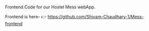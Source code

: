 Frontend Code for our Hostel Mess webApp.

Frontend is here- 👉 https://github.com/Shivam-Chaudhary-1/Mess-frontend
